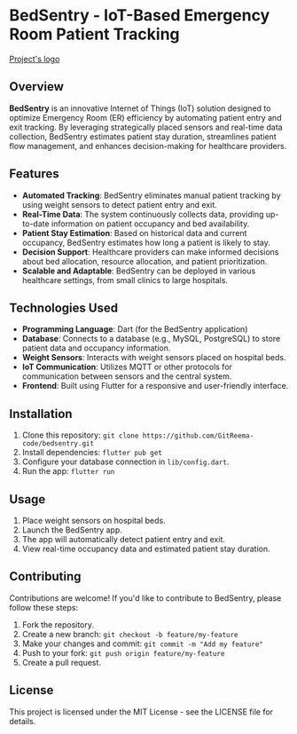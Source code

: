 # BedSentry - IoT-Based Emergency Room Patient Tracking

[Project's logo
](https://github.com/GitReema-code/GradProjectBedSentry/blob/main/assets/images/NewLogo.png)
## Overview

**BedSentry** is an innovative Internet of Things (IoT) solution designed to optimize Emergency Room (ER) efficiency by automating patient entry and exit tracking. By leveraging strategically placed sensors and real-time data collection, BedSentry estimates patient stay duration, streamlines patient flow management, and enhances decision-making for healthcare providers.

## Features

- **Automated Tracking**: BedSentry eliminates manual patient tracking by using weight sensors to detect patient entry and exit.
- **Real-Time Data**: The system continuously collects data, providing up-to-date information on patient occupancy and bed availability.
- **Patient Stay Estimation**: Based on historical data and current occupancy, BedSentry estimates how long a patient is likely to stay.
- **Decision Support**: Healthcare providers can make informed decisions about bed allocation, resource allocation, and patient prioritization.
- **Scalable and Adaptable**: BedSentry can be deployed in various healthcare settings, from small clinics to large hospitals.

## Technologies Used

- **Programming Language**: Dart (for the BedSentry application)
- **Database**: Connects to a database (e.g., MySQL, PostgreSQL) to store patient data and occupancy information.
- **Weight Sensors**: Interacts with weight sensors placed on hospital beds.
- **IoT Communication**: Utilizes MQTT or other protocols for communication between sensors and the central system.
- **Frontend**: Built using Flutter for a responsive and user-friendly interface.

## Installation

1. Clone this repository: `git clone https://github.com/GitReema-code/bedsentry.git`
2. Install dependencies: `flutter pub get`
3. Configure your database connection in `lib/config.dart`.
4. Run the app: `flutter run`

## Usage

1. Place weight sensors on hospital beds.
2. Launch the BedSentry app.
3. The app will automatically detect patient entry and exit.
4. View real-time occupancy data and estimated patient stay duration.

## Contributing

Contributions are welcome! If you'd like to contribute to BedSentry, please follow these steps:

1. Fork the repository.
2. Create a new branch: `git checkout -b feature/my-feature`
3. Make your changes and commit: `git commit -m "Add my feature"`
4. Push to your fork: `git push origin feature/my-feature`
5. Create a pull request.

## License

This project is licensed under the MIT License - see the LICENSE file for details.
